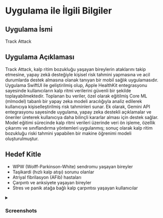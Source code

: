 # Uygulama ile İlgili Bilgiler

## Uygulama İsmi
Track Attack

## Uygulama Açıklaması
Track Attack, kalp ritim bozukluğu yaşayan bireylerin ataklarını takip etmesine, yapay zekâ desteğiyle kişisel risk tahmini yapmasına ve acil durumlarda destek almasına olanak tanıyan bir mobil sağlık uygulamasıdır.
Uygulama SwiftUI ile geliştirilmiş olup, Apple HealthKit entegrasyonu sayesinde kullanıcıların kalp ritmi verilerini güvenli bir şekilde toplayabilmektedir. Toplanan bu veriler, özel olarak eğitilmiş Core ML (mlmodel) tabanlı bir yapay zeka modeli aracılığıyla analiz edilerek kullanıcıya kişiselleştirilmiş risk tahminleri sunar.
Ek olarak, Gemini API entegrasyonu sayesinde uygulama, yapay zeka destekli açıklamalar ve öneriler üreterek kullanıcıya daha bilinçli kararlar alması için destek sağlar.
Model eğitimi sürecinde kalp ritmi verileri üzerinde veri ön işleme, özellik çıkarımı ve sınıflandırma yöntemleri uygulanmış; sonuç olarak kalp ritim bozukluğu riski tahmini yapabilen bir makine öğrenimi modeli oluşturulmuştur.

## Hedef Kitle
* WPW (Wolff-Parkinson-White) sendromu yaşayan bireyler
* Taşikardi (hızlı kalp atışı) sorunu olanlar
* Atriyal fibrilasyon (AFib) hastaları
* Çarpıntı ve anksiyete yaşayan bireyler
* Stres ve panik atağa bağlı kalp çarpıntısı yaşayan kullanıcılar


<details>
  <summary><h3>Screenshots</h3></summary>

  <h4> Giriş ve Anasayfa Ekranları</h4>
  <table>
    <tr>
      <td><img src="https://github.com/Selinayceylann/FindAFlight/blob/main/TravelApplication2/screenshots2/girisyap.png" width="200"/></td>
      <td><img src="https://github.com/Selinayceylann/FindAFlight/blob/main/TravelApplication2/screenshots2/kayitol.png" width="200"/></td>
      <td><img src="https://github.com/Selinayceylann/FindAFlight/blob/main/TravelApplication2/screenshots2/anasayfa.png" width="200"/></td>
      <td><img src="https://github.com/Selinayceylann/FindAFlight/blob/main/TravelApplication2/screenshots2/koltuksecimi.png" width="200"/></td>
    </tr>
  </table>

  <h4>Bilet Alma ve Hesabım Ekranları</h4>
  <table>
    <tr>
      <td><img src="https://github.com/Selinayceylann/FindAFlight/blob/main/TravelApplication2/screenshots2/biletal.png" width="200"/></td>
      <td><img src="https://github.com/Selinayceylann/FindAFlight/blob/main/TravelApplication2/screenshots2/seyehatlerim.png" width="200"/></td>
      <td><img src="https://github.com/Selinayceylann/FindAFlight/blob/main/TravelApplication2/screenshots2/rezervasyonlarım.png" width="200"/></td>
      <td><img src="https://github.com/Selinayceylann/FindAFlight/blob/main/TravelApplication2/screenshots2/hesabım.png" width="200"/></td>
    </tr>
  </table>

</details>
